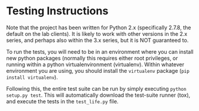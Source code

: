 Testing Instructions
====================
Note that the project has been written for Python 2.x (specifically 2.7.8, the default on the lab clients). It is likely to work with other versions in the 2.x series, and perhaps also within the 3.x series, but it is NOT guaranteed to.

To run the tests, you will need to be in an environment where you can install new python packages (normally this requires either root privileges, or running within a python virtualenvironment (virtualenv). Within whatever environment you are using, you should install the `virtualenv` package (`pip install virtualenv`).

Following this, the entire test suite can be run by simply executing `python setup.py test`. This will automatically download the test-suite runner (tox), and execute the tests in the `test_life.py` file.
